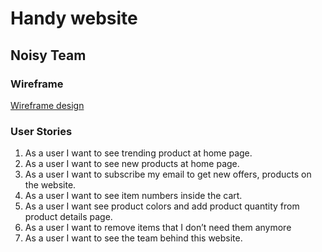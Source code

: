 # Handy website

## Noisy Team

### Wireframe
[Wireframe design](https://s3.amazonaws.com/assets.mockflow.com/app/wireframepro/fileexport/Export_D6f8f08bfbe735d27992ff35e2d282c28.pdf)

### User Stories
1. As a user I want to see trending product at home page.
1. As a user I want to see new products at home page.
1. As a user I want to subscribe my email to get new offers, products on the website.
1. As a user I want to see item numbers inside the cart.
1. As a user I want see product colors and add product quantity from product details page.
1. As a user I want to remove items that I don’t need them anymore
1. As a user I want to see the team behind this website.
